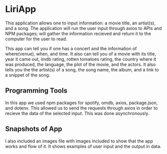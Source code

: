 # LiriApp

This application allows one to input information: a movie title, an artist(s), and a song.
The application will run the user input through axios to APIs and NPM packages; will gather
the information recieved and return it to the computer for the user to read.

This app can tell you if one has a concert and the information of where(venue), when, and time.
It also can tell you of a movie with its title, year it came out, imdb rating, rotten tomatoes rating,
the country where it was produced, the language, the plot of the movie, and the actors.
It also tells you the the artist(s) of a song, the song name, the album, and a link to a snippet of the song.

## Programming Tools

In this app we used npm packages for spotify, omdb, axios, package.json, and dotenv.
This allowed us to send the requests through axios in order to recieve the data
of the selected input.  This was done asynchronously.

## Snapshots of App

I also included an images file with images included to show that the app works and flow of it.
It shows examples of user input and the output in data.